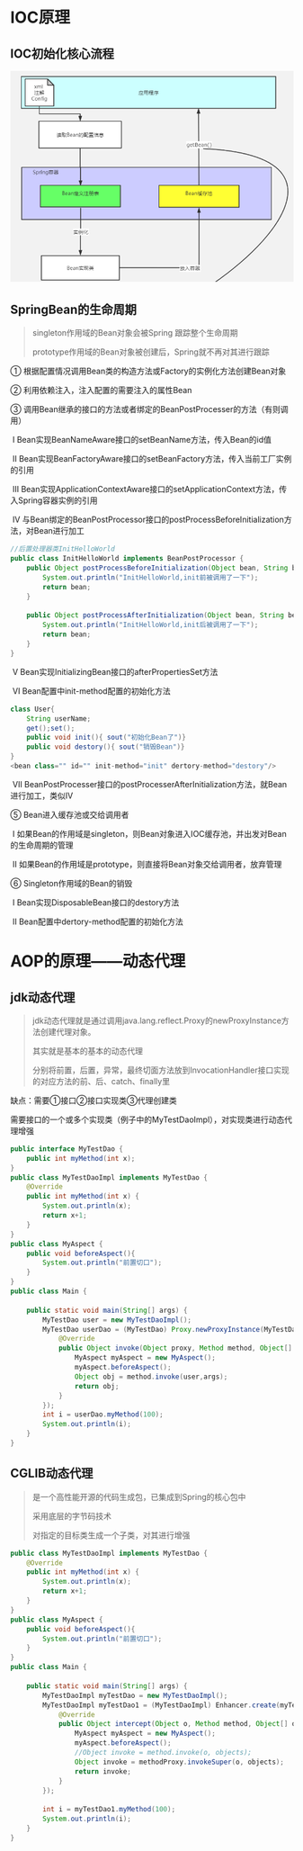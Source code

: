 # IOC原理

## IOC初始化核心流程

<img src="imgs\1601952812144.png" alt="1601952812144" style="zoom:75%;" />

##  SpringBean的生命周期

> singleton作用域的Bean对象会被Spring 跟踪整个生命周期
>
> prototype作用域的Bean对象被创建后，Spring就不再对其进行跟踪

① 根据配置情况调用Bean类的构造方法或Factory的实例化方法创建Bean对象

② 利用依赖注入，注入配置的需要注入的属性Bean

③ 调用Bean继承的接口的方法或者绑定的BeanPostProcesser的方法（有则调用）

​	Ⅰ Bean实现BeanNameAware接口的setBeanName方法，传入Bean的id值

​	Ⅱ Bean实现BeanFactoryAware接口的setBeanFactory方法，传入当前工厂实例的引用

​	Ⅲ Bean实现ApplicationContextAware接口的setApplicationContext方法，传入Spring容器实例的引用

​	Ⅳ 与Bean绑定的BeanPostProcessor接口的postProcessBeforeInitialization方法，对Bean进行加工

``` java
//后置处理器类InitHelloWorld
public class InitHelloWorld implements BeanPostProcessor {
    public Object postProcessBeforeInitialization(Object bean, String beanName) throws BeansException {
        System.out.println("InitHelloWorld,init前被调用了一下");
        return bean;
    }

    public Object postProcessAfterInitialization(Object bean, String beanName) throws BeansException {
        System.out.println("InitHelloWorld,init后被调用了一下");
        return bean;
    }
}
```

​	Ⅴ Bean实现InitializingBean接口的afterPropertiesSet方法

​	Ⅵ Bean配置中init-method配置的初始化方法

```java
class User{
    String userName;
    get();set();
    public void init(){ sout("初始化Bean了")}
    public void destory(){ sout("销毁Bean")}
}
<bean class="" id="" init-method="init" dertory-method="destory"/>
```

​	Ⅶ BeanPostProcesser接口的postProcesserAfterInitialization方法，就Bean进行加工，类似Ⅳ

⑤ Bean进入缓存池或交给调用者

​	Ⅰ 如果Bean的作用域是singleton，则Bean对象进入IOC缓存池，并出发对Bean的生命周期的管理

​	Ⅱ 如果Bean的作用域是prototype，则直接将Bean对象交给调用者，放弃管理

⑥  Singleton作用域的Bean的销毁

​	Ⅰ Bean实现DisposableBean接口的destory方法

​	Ⅱ Bean配置中dertory-method配置的初始化方法





#  AOP的原理——动态代理

## jdk动态代理

> jdk动态代理就是通过调用java.lang.reflect.Proxy的newProxyInstance方法创建代理对象。
>
> 其实就是基本的基本的动态代理
>
> ​	分别将前置，后置，异常，最终切面方法放到InvocationHandler接口实现的对应方法的前、后、catch、finally里

缺点：需要①接口②接口实现类③代理创建类

​			需要接口的一个或多个实现类（例子中的MyTestDaoImpl），对实现类进行动态代理增强

```java
public interface MyTestDao {
    public int myMethod(int x);
}
public class MyTestDaoImpl implements MyTestDao {
    @Override
    public int myMethod(int x) {
        System.out.println(x);
        return x+1;
    }
}
public class MyAspect {
    public void beforeAspect(){
        System.out.println("前置切口");
    }
}
public class Main {

    public static void main(String[] args) {
        MyTestDao user = new MyTestDaoImpl();
        MyTestDao userDao = (MyTestDao) Proxy.newProxyInstance(MyTestDao.class.getClassLoader(), MyTestDaoImpl.class.getInterfaces(), new InvocationHandler() {
            @Override
            public Object invoke(Object proxy, Method method, Object[] args) throws Throwable {
                MyAspect myAspect = new MyAspect();
                myAspect.beforeAspect();
                Object obj = method.invoke(user,args);
                return obj;
            }
        });
        int i = userDao.myMethod(100);
        System.out.println(i);
    }
}
```

## CGLIB动态代理

> 是一个高性能开源的代码生成包，已集成到Spring的核心包中
>
> 采用底层的字节码技术
>
> 对指定的目标类生成一个子类，对其进行增强

```java
public class MyTestDaoImpl implements MyTestDao {
    @Override
    public int myMethod(int x) {
        System.out.println(x);
        return x+1;
    }
}
public class MyAspect {
    public void beforeAspect(){
        System.out.println("前置切口");
    }
}
public class Main {

    public static void main(String[] args) {
        MyTestDaoImpl myTestDao = new MyTestDaoImpl();
        MyTestDaoImpl myTestDao1 = (MyTestDaoImpl) Enhancer.create(myTestDao.getClass(), new MethodInterceptor() {
            @Override
            public Object intercept(Object o, Method method, Object[] objects, MethodProxy methodProxy) throws Throwable {
                MyAspect myAspect = new MyAspect();
                myAspect.beforeAspect();
                //Object invoke = method.invoke(o, objects);
                Object invoke = methodProxy.invokeSuper(o, objects);
                return invoke;
            }
        });

        int i = myTestDao1.myMethod(100);
        System.out.println(i);
    }
}
```

